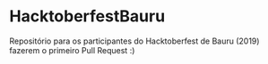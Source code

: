 # HacktoberfestBauru
Repositório para os participantes do Hacktoberfest de Bauru (2019) fazerem o primeiro Pull Request :)
